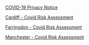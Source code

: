 [COVID-19 Privacy Notice](https://github.com/SaveTheChildrenUK/public/blob/main/COVID-19%20Privacy%20Notice.pdf)

[Cardiff - Covid Risk Assessment](https://github.com/SaveTheChildrenUK/public/blob/main/Cardiff%20Coronavirus%20Risk%20Assessment%20%4014052021.pdf)

[Farringdon - Covid Risk Assessment](https://github.com/SaveTheChildrenUK/public/blob/main/Farringdon%20Coronavirus%20Risk%20Assessment%20%4012052021.pdf)

[Manchester - Covid Risk Assessment](https://github.com/SaveTheChildrenUK/public/blob/main/Manchester%20Coronavirus%20Risk%20Assessment%20%4014052021.pdf)
